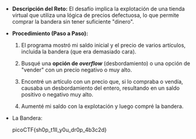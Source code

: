 - **Descripción del Reto:** El desafío implica la explotación de una tienda virtual que utiliza una lógica de precios defectuosa, lo que permite comprar la bandera sin tener suficiente "dinero".
    
- **Procedimiento (Paso a Paso):**
    
    1. El programa mostró mi saldo inicial y el precio de varios artículos, incluida la bandera (que era demasiado cara).
        
    2. Busqué una **opción de _overflow_** (desbordamiento) o una opción de "vender" con un precio negativo o muy alto.
        
    3. Encontré un artículo con un precio que, si lo compraba o vendía, causaba un desbordamiento del entero, resultando en un saldo positivo o negativo muy alto.
        
    4. Aumenté mi saldo con la explotación y luego compré la bandera.
        
- La Bandera:
    
    picoCTF{sh0p_t1ll_y0u_dr0p_4b3c2d}